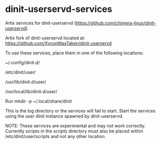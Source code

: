 # dinit-userservd-services
Artix services for dinit-userservd (https://github.com/chimera-linux/dinit-userservd).

Artix fork of dinit-userservd located at: https://github.com/XynonWasTaken/dinit-userservd

To use these services, place them in one of the following locations:

~/.config/dinit.d/

/etc/dinit/user/

/usr/lib/dinit.d/user/

/usr/local/lib/dinit.d/user/

Run mkdir -p ~/.local/share/dinit

This is the log directory or the services will fail to start.
Start the services using the user dinit instance spawned by dinit-userservd.

NOTE: These services are experimental and may not work correctly. Currently scripts in the scripts directory must also be placed within /etc/dinit/user/scripts and not any other location.

